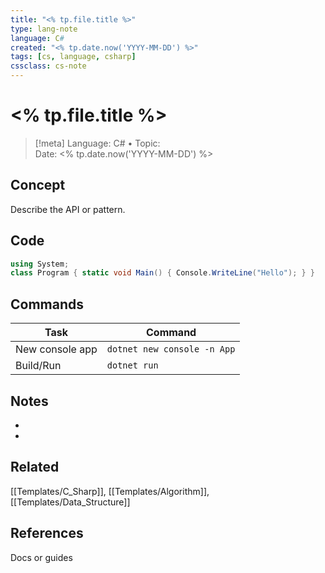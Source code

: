 ```yaml
---
title: "<% tp.file.title %>"
type: lang-note
language: C#
created: "<% tp.date.now('YYYY-MM-DD') %>"
tags: [cs, language, csharp]
cssclass: cs-note
---
```


# <% tp.file.title %>

> [!meta]
> Language: C# • Topic:  
> Date: <% tp.date.now('YYYY-MM-DD') %>

## Concept
Describe the API or pattern.

## Code
```csharp
using System;
class Program { static void Main() { Console.WriteLine("Hello"); } }
```

## Commands
| Task | Command |
|------|---------|
| New console app | `dotnet new console -n App` |
| Build/Run | `dotnet run` |

## Notes
- 
- 

## Related
[[Templates/C_Sharp]], [[Templates/Algorithm]], [[Templates/Data_Structure]]

## References
Docs or guides

